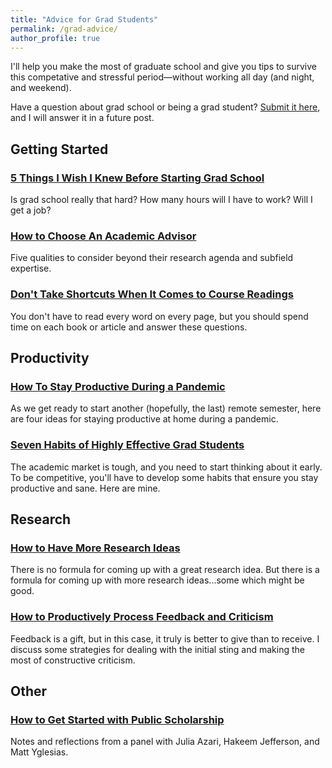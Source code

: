 ```yaml
---
title: "Advice for Grad Students"
permalink: /grad-advice/
author_profile: true
---
```


I'll help you make the most of graduate school and give you tips to survive this competative and stressful period—without working all day (and night, and weekend).

Have a question about grad school or being a grad student? [Submit it here](https://docs.google.com/forms/d/e/1FAIpQLSd2gL9KXBbaUswrocGP7BeBDyCcGiuKNRtVVLOmtzXKOqa3NQ/viewform?usp=sf_link), and I will answer it in a future post.

## Getting Started

### [5 Things I Wish I Knew Before Starting Grad School](/blog/wish-i-knew-before-grad-school)

Is grad school really that hard? How many hours will I have to work? Will I get a job? 

### [How to Choose An Academic Advisor](/blog/advisors)

Five qualities to consider beyond their research agenda and subfield expertise.

### [Don't Take Shortcuts When It Comes to Course Readings](/blog/reading)

You don't have to read every word on every page, but you should spend time on each book or article and answer these questions.


## Productivity

###  [How To Stay Productive During a Pandemic](/blog/pandemic-productivity)

As we get ready to start another (hopefully, the last) remote semester, here are four ideas for staying productive at home during a pandemic. 

### [Seven Habits of Highly Effective Grad Students](/blog/seven-habits)

The academic market is tough, and you need to start thinking about it early. To be competitive, you'll have to develop some habits that ensure you stay productive and sane. Here are mine.


## Research

### [How to Have More Research Ideas](/blog/more-ideas)

There is no formula for coming up with a great research idea. But there is a formula for coming up with more research ideas...some which might be good.

### [How to Productively Process Feedback and Criticism](/blog/get-feedback)

Feedback is a gift, but in this case, it truly is better to give than to receive. I discuss some strategies for dealing with the initial sting and making the most of constructive criticism.

## Other

### [How to Get Started with Public Scholarship](/blog/public-scholarship)

Notes and reflections from a panel with Julia Azari, Hakeem Jefferson, and Matt Yglesias.